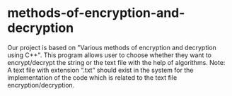 # methods-of-encryption-and-decryption
Our project is based on "Various methods of encryption and decryption using C++".
This program allows user to choose whether they want to encrypt/decrypt the string or the text file with the help of algorithms.
Note: A text file with extension “.txt” should exist in the system for the implementation of the code which is related to the text file encryption/decryption.
